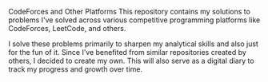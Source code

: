 CodeForces and Other Platforms
This repository contains my solutions to problems I've solved across various competitive programming platforms like CodeForces, LeetCode, and others.

I solve these problems primarily to sharpen my analytical skills and also just for the fun of it. Since I’ve benefited from similar repositories created by others, I decided to create my own. This will also serve as a digital diary to track my progress and growth over time.
